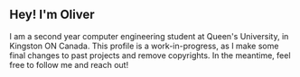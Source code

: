 ## Hey! I'm Oliver
I am a second year computer engineering student at Queen's University, in Kingston ON Canada. This profile is a work-in-progress, as I make some final changes to past projects and remove copyrights. In the meantime, feel free to follow me and reach out!
